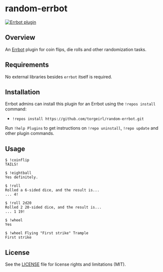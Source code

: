 random-errbot
=============

[![Errbot plugin](https://github.com/torgeirl/random-errbot/actions/workflows/python-tests.yml/badge.svg?branch=master)](https://github.com/torgeirl/random-errbot/actions/workflows/python-tests.yml)

## Overview
An [Errbot](https://github.com/errbotio/errbot) plugin for coin flips, die rolls and other randomization tasks.

## Requirements
No external libraries besides `errbot` itself is required.

## Installation
Errbot admins can install this plugin for an Errbot using the `!repos install` command:
  - `!repos install https://github.com/torgeirl/random-errbot.git`

Run `!help Plugins` to get instructions on `!repo uninstall`, `!repo update` and other plugin commands.

## Usage
```
$ !coinflip
TAILS!

$ !eightball
Yes definitely.

$ !roll
Rolled a 6-sided dice, and the result is...
... 4!

$ !roll 2d20
Rolled 2 20-sided dice, and the result is...
... 1 19!

$ !wheel
Yes

$ !wheel Flying "First strike" Trample
First strike
```

## License
See the [LICENSE](LICENSE.md) file for license rights and limitations (MIT).
